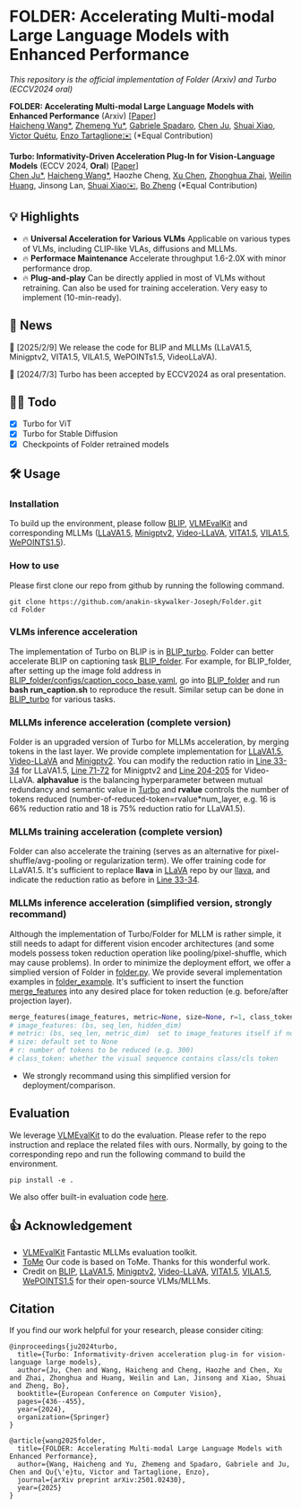 # FOLDER: Accelerating Multi-modal Large Language Models with Enhanced Performance

*This repository is the official implementation of Folder (Arxiv) and Turbo (ECCV2024 oral)*

**FOLDER: Accelerating Multi-modal Large Language Models with Enhanced Performance** (Arxiv) [[Paper](https://arxiv.org/pdf/2501.02430)] <br>
[Haicheng Wang*](https://scholar.google.com/citations?user=x0Uk7S8AAAAJ&hl=en), [Zhemeng Yu*](https://scholar.google.com/citations?user=1cwEkjEAAAAJ&hl=en), [Gabriele Spadaro](https://scholar.google.com/citations?hl=en&user=9uugWy0AAAAJ), [Chen Ju](https://voide1220.github.io), [Shuai Xiao](https://sites.google.com/view/xiao-shuai/home), [Victor Quétu](https://scholar.google.com/citations?hl=en&user=wfwULQUAAAAJ), [Enzo Tartaglione✉️](https://enzotarta.github.io/) (*Equal Contribution)

**Turbo: Informativity-Driven Acceleration Plug-In for Vision-Language Models** (ECCV 2024, **Oral**) [[Paper](https://arxiv.org/pdf/2407.11717)] <br>
[Chen Ju*](https://voide1220.github.io), [Haicheng Wang*](https://scholar.google.com/citations?user=x0Uk7S8AAAAJ&hl=en), Haozhe Cheng, [Xu Chen](https://scholar.google.com/citations?hl=en&user=6Qa2JCwAAAAJ), [Zhonghua Zhai](https://scholar.google.com/citations?hl=en&user=o4SDCAYAAAAJ), [Weilin Huang](https://whuang.org/), Jinsong Lan, [Shuai Xiao✉️](https://sites.google.com/view/xiao-shuai/home), [Bo Zheng](https://scholar.google.com/citations?hl=en&user=3gHhO9QAAAAJ) (*Equal Contribution)

## 💡 Highlights
- 🔥 **Universal Acceleration for Various VLMs** Applicable on various types of VLMs, including CLIP-like VLAs, diffusions and MLLMs.
- 🔥 **Performace Maintenance** Accelerate throughput 1.6-2.0X with minor performance drop.
- 🔥 **Plug-and-play** Can be directly applied in most of VLMs without retraining. Can also be used for training acceleration. Very easy to implement (10-min-ready).

## 📜 News
🚀 [2025/2/9] We release the code for BLIP and MLLMs (LLaVA1.5, Minigptv2, VITA1.5, VILA1.5, WePOINTs1.5, VideoLLaVA).

🚀 [2024/7/3] Turbo has been accepted by ECCV2024 as oral presentation.

## 👨‍💻 Todo
- [x] Turbo for ViT
- [x] Turbo for Stable Diffusion
- [x] Checkpoints of Folder retrained models

## 🛠️ Usage

### Installation
To build up the environment, please follow [BLIP](https://github.com/salesforce/BLIP), [VLMEvalKit](https://github.com/open-compass/VLMEvalKit) and corresponding MLLMs ([LLaVA1.5](https://github.com/haotian-liu/LLaVA), [Minigptv2](https://github.com/Vision-CAIR/MiniGPT-4), [Video-LLaVA](https://github.com/PKU-YuanGroup/Video-LLaVA), [VITA1.5](https://github.com/VITA-MLLM/VITA), [VILA1.5](https://github.com/NVlabs/VILA), [WePOINTS1.5](https://github.com/WePOINTS/WePOINTS)).

### How to use

Please first clone our repo from github by running the following command.

```shell
git clone https://github.com/anakin-skywalker-Joseph/Folder.git
cd Folder
```
### VLMs inference acceleration
The implementation of Turbo on BLIP is in [BLIP_turbo](https://github.com/anakin-skywalker-Joseph/Folder/tree/main/BLIP_turbo). Folder can better accelerate BLIP on captioning task [BLIP_folder](https://github.com/anakin-skywalker-Joseph/Folder/tree/main/BLIP_folder). For example, for BLIP_folder, after setting up the image fold address in [BLIP_folder/configs/caption_coco_base.yaml](https://github.com/anakin-skywalker-Joseph/Folder/blob/main/BLIP_folder/configs/caption_coco_base.yaml), go into [BLIP_folder](https://github.com/anakin-skywalker-Joseph/Folder/tree/main/BLIP_folder) and run **bash run_caption.sh** to reproduce the result. Similar setup can be done in [BLIP_turbo](https://github.com/anakin-skywalker-Joseph/Folder/tree/main/BLIP_turbo) for various tasks.

### MLLMs inference acceleration (complete version)
Folder is an upgraded version of Turbo for MLLMs acceleration, by merging tokens in the last layer. We provide complete implementation for [LLaVA1.5](https://github.com/anakin-skywalker-Joseph/Folder/blob/main/llava), [Video-LLaVA](https://github.com/anakin-skywalker-Joseph/Folder/tree/main/videollava) and [Minigptv2](https://github.com/anakin-skywalker-Joseph/Folder/tree/main/minigpt4). You can modify the reduction ratio in [Line 33-34](https://github.com/anakin-skywalker-Joseph/Folder/blob/main/llava/model/multimodal_encoder/clip_encoder.py#L33) for LLaVA1.5, [Line 71-72](https://github.com/anakin-skywalker-Joseph/Folder/blob/main/minigpt4/models/minigpt_v2.py#L71) for Minigptv2 and [Line 204-205](https://github.com/anakin-skywalker-Joseph/Folder/blob/main/videollava/model/multimodal_encoder/languagebind/__init__.py#L203) for Video-LLaVA. **alphavalue** is the balancing hyperparameter between mutual redundancy and semantic value in [Turbo](https://arxiv.org/pdf/2407.11717) and **rvalue** controls the number of tokens reduced (number-of-reduced-token=rvalue*num_layer, e.g. 16 is 66% reduction ratio and 18 is 75% reduction ratio for LLaVA1.5). 


### MLLMs training acceleration (complete version)
Folder can also accelerate the training (serves as an alternative for pixel-shuffle/avg-pooling or regularization term). We offer training code for LLaVA1.5. It's sufficient to replace **llava** in [LLaVA](https://github.com/haotian-liu/LLaVA) repo by our [llava](https://github.com/anakin-skywalker-Joseph/Folder/tree/main/llava), and indicate the reduction ratio as before in [Line 33-34](https://github.com/anakin-skywalker-Joseph/Folder/blob/main/llava/model/multimodal_encoder/clip_encoder.py#L33).

### MLLMs inference acceleration (simplified version, strongly recommand)
Although the implementation of Turbo/Folder for MLLM is rather simple, it still needs to adapt for different vision encoder architectures (and some models possess token reduction operation like pooling/pixel-shuffle, which may cause problems). In order to minimize the deployment effort, we offer a simplied version of Folder in [folder.py](https://github.com/anakin-skywalker-Joseph/Folder/blob/main/folder.py). We provide several implementation examples in [folder_example](https://github.com/anakin-skywalker-Joseph/Folder/tree/main/folder_example). It's sufficient to insert the function [merge_features](https://github.com/anakin-skywalker-Joseph/Folder/blob/main/folder.py#L108) into any desired place for token reduction (e.g. before/after projection layer).
```python
merge_features(image_features, metric=None, size=None, r=1, class_token=True)
# image_features: (bs, seq_len, hidden_dim)
# metric: (bs, seq_len, metric_dim)  set to image_features itself if not specified
# size: default set to None
# r: number of tokens to be reduced (e.g. 300)
# class_token: whether the visual sequence contains class/cls token

```
* We strongly recommand using this simplified version for deployment/comparison.

## Evaluation
We leverage [VLMEvalKit](https://github.com/open-compass/VLMEvalKit) to do the evaluation. Please refer to the repo instruction and replace the related files with ours. Normally, by going to the corresponding repo and run the following command to build the environment.
```shell
pip install -e .
```
We also offer built-in evaluation code [here](https://github.com/anakin-skywalker-Joseph/Folder/tree/main/vlmevalkit_eval_llava_noinstall).

## 👍 Acknowledgement
* [VLMEvalKit](https://github.com/open-compass/VLMEvalKit) Fantastic MLLMs evaluation toolkit.
* [ToMe](https://github.com/facebookresearch/ToMe) Our code is based on ToMe. Thanks for this wonderful work.
* Credit on [BLIP](https://github.com/salesforce/BLIP), [LLaVA1.5](https://github.com/haotian-liu/LLaVA), [Minigptv2](https://github.com/Vision-CAIR/MiniGPT-4), [Video-LLaVA](https://github.com/PKU-YuanGroup/Video-LLaVA), [VITA1.5](https://github.com/VITA-MLLM/VITA), [VILA1.5](https://github.com/NVlabs/VILA), [WePOINTS1.5](https://github.com/WePOINTS/WePOINTS) for their open-source VLMs/MLLMs.

## Citation
If you find our work helpful for your research, please consider citing:
```
@inproceedings{ju2024turbo,
  title={Turbo: Informativity-driven acceleration plug-in for vision-language large models},
  author={Ju, Chen and Wang, Haicheng and Cheng, Haozhe and Chen, Xu and Zhai, Zhonghua and Huang, Weilin and Lan, Jinsong and Xiao, Shuai and Zheng, Bo},
  booktitle={European Conference on Computer Vision},
  pages={436--455},
  year={2024},
  organization={Springer}
}

@article{wang2025folder,
  title={FOLDER: Accelerating Multi-modal Large Language Models with Enhanced Performance},
  author={Wang, Haicheng and Yu, Zhemeng and Spadaro, Gabriele and Ju, Chen and Qu{\'e}tu, Victor and Tartaglione, Enzo},
  journal={arXiv preprint arXiv:2501.02430},
  year={2025}
}
```
